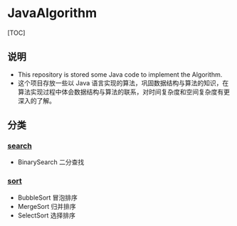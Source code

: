 # JavaAlgorithm
[TOC]



## 说明

- This repository is stored some Java code to implement the Algorithm.
- 这个项目存放一些以 Java 语言实现的算法，巩固数据结构与算法的知识，在算法实现过程中体会数据结构与算法的联系，对时间复杂度和空间复杂度有更深入的了解。

## 分类

### [search](src/search)

- BinarySearch 二分查找

### [sort](src/sort)

- BubbleSort 冒泡排序
- MergeSort  归并排序
- SelectSort 选择排序

